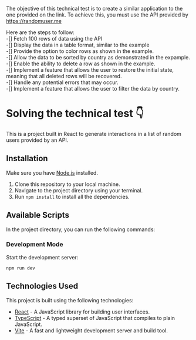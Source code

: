 The objective of this technical test is to create a similar application to the one provided on the link.
To achieve this, you must use the API provided by https://randomuser.me

Here are the steps to follow:<br>
-[] Fetch 100 rows of data using the API<br>
-[] Display the data in a table format, similar to the example<br>
-[] Provide the option to color rows as shown in the example.<br>
-[] Allow the data to be sorted by country as demonstrated in the expample.<br>
-[] Enable the ability to delete a row as shown in the example.<br>
-[] Implement a feature that allows the user to restore the initial state, meaning that all deleted rows will be recovered.<br>
-[] Handle any potential errors that may occur.<br>
-[] Implement a feature that allows the user to filter the data by country.<br>


# Solving the technical test 👇

 This is a project built in React to generate interactions in a list of random users provided by an API.

## Installation

Make sure you have [Node.js](https://nodejs.org) installed.

1. Clone this repository to your local machine.
2. Navigate to the project directory using your terminal.
3. Run `npm install` to install all the dependencies.

## Available Scripts

In the project directory, you can run the following commands:

### Development Mode

Start the development server:

```
npm run dev
```

## Technologies Used

This project is built using the following technologies:

- [React](https://reactjs.org) - A JavaScript library for building user interfaces.
- [TypeScript](https://www.typescriptlang.org) - A typed superset of JavaScript that compiles to plain JavaScript.
- [Vite](https://vitejs.dev) - A fast and lightweight development server and build tool.
